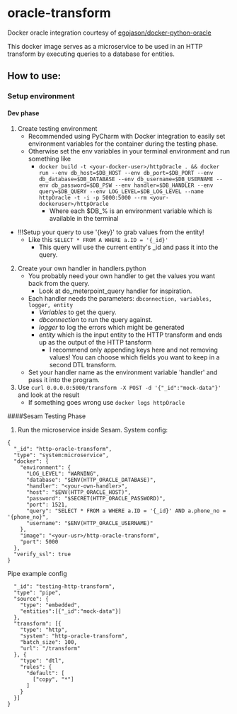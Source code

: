 # oracle-transform
Docker oracle integration courtesy of [egojason/docker-python-oracle](https://github.com/egojason/docker-python-oracle)
  
This docker image serves as a microservice to be used in an HTTP transform by executing queries to a database for entities.

## How to use:
### Setup environment
#### Dev phase
1. Create testing environment
    * Recommended using PyCharm with Docker integration to easily set environment variables for the container during the testing phase.
    * Otherwise set the env variables in your terminal environment and run something like 
        * ```docker build -t <your-docker-user>/httpOracle . && docker run --env db_host=$DB_HOST --env db_port=$DB_PORT --env db_database=$DB_DATABASE --env db_username=$DB_USERNAME --env db_password=$DB_PSW --env handler=$DB_HANDLER --env query=$DB_QUERY --env LOG_LEVEL=$DB_LOG_LEVEL --name httpOracle -t -i -p 5000:5000 --rm <your-dockeruser>/httpOracle```
            * Where each $DB_% is an environment variable which is available in the terminal

* !!!Setup your query to use '{key}' to grab values from the entity!
    * Like this ```SELECT * FROM A WHERE a.ID = '{_id}'```
        * This query will use the current entity's _id and pass it into the query.  
 
2. Create your own handler in handlers.python
    * You probably need your own handler to get the values you want back from the query.
        * Look at do_meterpoint_query handler for inspiration.
    * Each handler needs the parameters: ```dbconnection, variables, logger, entity```
        * _Variables_ to get the query.
        * _dbconnection_ to run the query against.
        * _logger_ to log the errors which might be generated
        * _entity_ which is the input entity to the HTTP transform and ends up as the output of the HTTP tansform
            * I recommend only appending keys here and not removing values! You can choose which fields you want to keep in a second DTL transform.
    * Set your handler name as the environment variable 'handler' and pass it into the program.
3. Use ```curl 0.0.0.0:5000/transform -X POST -d '{"_id":"mock-data"}'``` and look at the result
    * If something goes wrong use ```docker logs httpOracle```

####Sesam Testing Phase
1. Run the microservice inside Sesam.
 System config:
```
{
  "_id": "http-oracle-transform",
  "type": "system:microservice",
  "docker": {
    "environment": {
      "LOG_LEVEL": "WARNING",
      "database": "$ENV(HTTP_ORACLE_DATABASE)",
      "handler": "<your-own-handler>",
      "host": "$ENV(HTTP_ORACLE_HOST)",
      "password": "$SECRET(HTTP_ORACLE_PASSWORD)",
      "port": 1521,
      "query": "SELECT * FROM a WHERE a.ID = '{_id}' AND a.phone_no = '{phone_no}",
      "username": "$ENV(HTTP_ORACLE_USERNAME)"
    },
    "image": "<your-usr>/http-oracle-transform",
    "port": 5000
  },
  "verify_ssl": true
}
```
Pipe example config
```{
  "_id": "testing-http-transform",
  "type": "pipe",
  "source": {
    "type": "embedded",
    "entities":[{"_id":"mock-data"}]
  },
  "transform": [{
    "type": "http",
    "system": "http-oracle-transform",
    "batch_size": 100,
    "url": "/transform"
  }, {
    "type": "dtl",
    "rules": {
      "default": [
        ["copy", "*"]
      ]
    }
  }]
}
```
